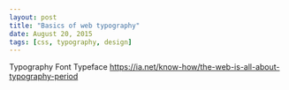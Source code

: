 ```yaml
---
layout: post
title: "Basics of web typography"
date: August 20, 2015
tags: [css, typography, design]
---
```


Typography
Font
Typeface
https://ia.net/know-how/the-web-is-all-about-typography-period
